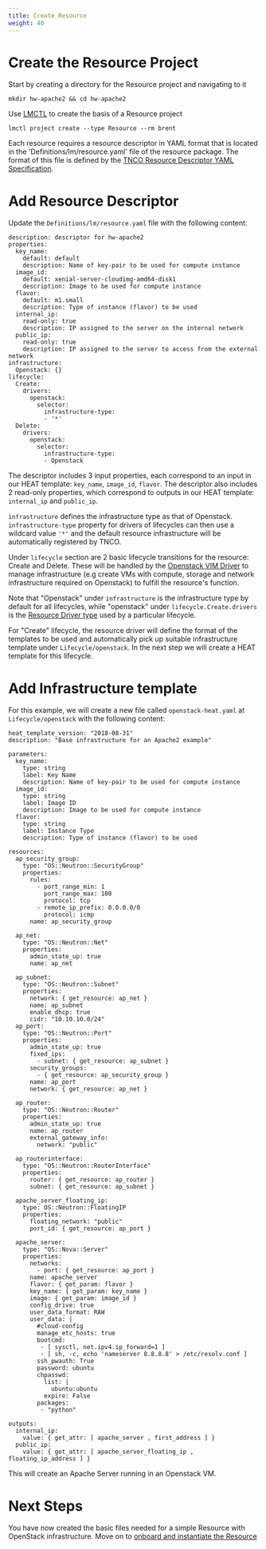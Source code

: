 ```yaml
---
title: Create Resource
weight: 40
---
```


# Create the Resource Project

Start by creating a directory for the Resource project and navigating to it

```
mkdir hw-apache2 && cd hw-apache2
```

Use [LMCTL](/reference/lmctl) to create the basis of a Resource project

```
lmctl project create --type Resource --rm brent
```

Each resource requires a resource descriptor in YAML format that is located in the 'Definitions/lm/resource.yaml' file of the resource package. The format of this file is defined by the [TNCO Resource Descriptor YAML Specification](/reference/descriptor-specification/resource-descriptor).

# Add Resource Descriptor

Update the `Definitions/lm/resource.yaml` file with the following content:

```
description: descriptor for hw-apache2
properties:
  key_name:
    default: default
    description: Name of key-pair to be used for compute instance
  image_id:
    default: xenial-server-cloudimg-amd64-disk1
    description: Image to be used for compute instance
  flavor:
    default: m1.small
    description: Type of instance (flavor) to be used
  internal_ip:
    read-only: true
    description: IP assigned to the server on the internal network
  public_ip: 
    read-only: true
    description: IP assigned to the server to access from the external network
infrastructure:
  Openstack: {}
lifecycle:
  Create:
    drivers:
      openstack:
        selector:
          infrastructure-type:
          - '*'
  Delete:
    drivers:
      openstack:
        selector:
          infrastructure-type:
          - Openstack
```

The descriptor includes 3 input properties, each correspond to an input in our HEAT template: `key_name`, `image_id`, `flavor`. The descriptor also includes 2 read-only properties, which correspond to outputs in our HEAT template: `internal_ip` and `public_ip`. 

`infrastructure` defines the infrastructure type as that of Openstack. `infrastructure-type` property for drivers of lifecycles can then use a wildcard value `'*'` and the default resource infrastructure will be automatically registered by TNCO.

Under `lifecycle` section are 2 basic lifecycle transitions for the resource: Create and Delete. These will be handled by the [Openstack VIM Driver](https://github.com/accanto-systems/openstack-vim-driver) to manage infrastructure (e.g create VMs with compute, storage and network infrastructure required on Openstack) to fulfill the resource's function.

Note that "Openstack" under `infrastructure` is the infrastructure type by default for all lifecycles, while "openstack" under `lifecycle.Create.drivers` is the [Resource Driver type](/user-guides/resource-engineering/drivers/onboarding) used by a particular lifecycle. 

For "Create" lifecycle, the resource driver will define the format of the templates to be used and automatically pick up suitable infrastructure template under `Lifecycle/openstack`. In the next step we will create a HEAT template for this lifecycle.

# Add Infrastructure template

For this example, we will create a new file called `openstack-heat.yaml` at `Lifecycle/openstack` with the following content:

```
heat_template_version: "2018-08-31"
description: "Base infrastructure for an Apache2 example"

parameters:
  key_name:
    type: string
    label: Key Name
    description: Name of key-pair to be used for compute instance
  image_id:
    type: string
    label: Image ID
    description: Image to be used for compute instance
  flavor:
    type: string
    label: Instance Type
    description: Type of instance (flavor) to be used

resources:
  ap_security_group: 
    type: "OS::Neutron::SecurityGroup"
    properties: 
      rules: 
        - port_range_min: 1
          port_range_max: 100
          protocol: tcp
        - remote_ip_prefix: 0.0.0.0/0
          protocol: icmp
      name: ap_security_group

  ap_net: 
    type: "OS::Neutron::Net"
    properties: 
      admin_state_up: true
      name: ap_net

  ap_subnet: 
    type: "OS::Neutron::Subnet"
    properties: 
      network: { get_resource: ap_net }
      name: ap_subnet
      enable_dhcp: true
      cidr: "10.10.10.0/24"
  ap_port: 
    type: "OS::Neutron::Port"
    properties: 
      admin_state_up: true
      fixed_ips: 
        - subnet: { get_resource: ap_subnet }
      security_groups: 
        - { get_resource: ap_security_group }
      name: ap_port
      network: { get_resource: ap_net }

  ap_router: 
    type: "OS::Neutron::Router"
    properties: 
      admin_state_up: true
      name: ap_router
      external_gateway_info:
        network: "public"

  ap_routerinterface: 
    type: "OS::Neutron::RouterInterface"
    properties: 
      router: { get_resource: ap_router }
      subnet: { get_resource: ap_subnet }

  apache_server_floating_ip:
    type: OS::Neutron::FloatingIP
    properties:
      floating_network: "public"
      port_id: { get_resource: ap_port }

  apache_server: 
    type: "OS::Nova::Server"
    properties: 
      networks: 
        - port: { get_resource: ap_port }
      name: apache_server
      flavor: { get_param: flavor }
      key_name: { get_param: key_name }
      image: { get_param: image_id }
      config_drive: true
      user_data_format: RAW
      user_data: |
        #cloud-config
        manage_etc_hosts: true
        bootcmd: 
         - [ sysctl, net.ipv4.ip_forward=1 ]
         - [ sh, -c, echo 'nameserver 8.8.8.8' > /etc/resolv.conf ]
        ssh_pwauth: True
        password: ubuntu
        chpasswd:
          list: |
            ubuntu:ubuntu
          expire: False
        packages:
         - "python"

outputs:
  internal_ip: 
    value: { get_attr: [ apache_server , first_address ] }
  public_ip: 
    value: { get_attr: [ apache_server_floating_ip , floating_ip_address ] }
```

This will create an Apache Server running in an Openstack VM.

# Next Steps

You have now created the basic files needed for a simple Resource with OpenStack infrastructure. Move on to [onboard and instantiate the Resource](/user-guides/resource-engineering/resource-packages/brent/basic-resource/instantiate-resource)